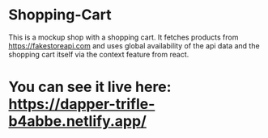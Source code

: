 # Shopping-Cart

This is a mockup shop with a shopping cart.
It fetches products from https://fakestoreapi.com and uses global availability of the api data and the shopping cart itself via the context feature from react.

# You can see it live here: https://dapper-trifle-b4abbe.netlify.app/
